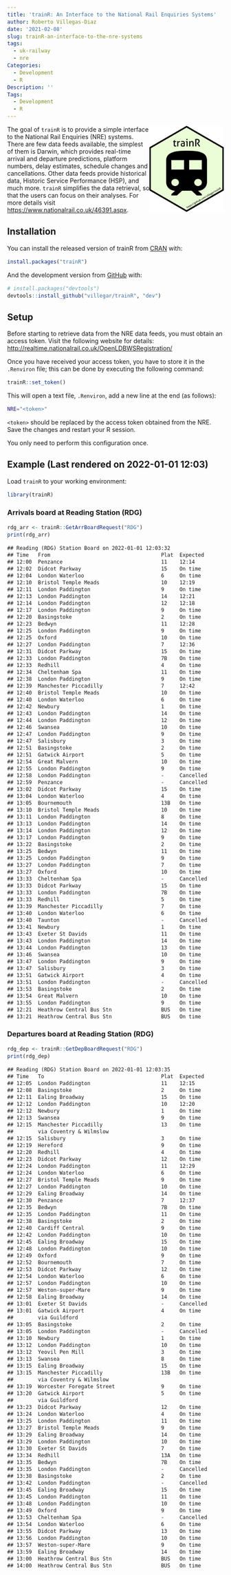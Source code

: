 ```yaml
---
title: 'trainR: An Interface to the National Rail Enquiries Systems'
author: Roberto Villegas-Diaz
date: '2021-02-08'
slug: trainR-an-interface-to-the-nre-systems
tags:
  - uk-railway
  - nre
Categories:
  - Development
  - R
Description: ''
Tags:
  - Development
  - R
---
```


<img src="https://raw.githubusercontent.com/villegar/trainR/main/inst/images/logo.png" alt="logo" align="right" height=200px/>

The goal of `trainR` is to provide a simple interface to the 
National Rail Enquiries (NRE) systems. There are few data feeds 
available, the simplest of them is Darwin, which provides real-time 
arrival and departure predictions, platform numbers, delay estimates, 
schedule changes and cancellations. Other data feeds provide historical 
data, Historic Service Performance (HSP), and much more. `trainR` 
simplifies the data retrieval, so that the users can focus on their 
analyses. For more details visit 
https://www.nationalrail.co.uk/46391.aspx.

## Installation

You can install the released version of trainR from [CRAN](https://CRAN.R-project.org) with:

``` r
install.packages("trainR")
```

And the development version from [GitHub](https://github.com/) with:

``` r
# install.packages("devtools")
devtools::install_github("villegar/trainR", "dev")
```

## Setup
Before starting to retrieve data from the NRE data feeds, you must obtain an access token. 
Visit the following website for details: http://realtime.nationalrail.co.uk/OpenLDBWSRegistration/

Once you have received your access token, you have to store it in the `.Renviron` file; this can be 
done by executing the following command:


```r
trainR::set_token()
```

This will open a text file, `.Renviron`, add a new line at the end (as follows):

```bash
NRE="<token>"
```

`<token>` should be replaced by the access token obtained from the NRE. Save the changes and restart 
your R session.

You only need to perform this configuration once.

## Example (Last rendered on 2022-01-01 12:03)

Load `trainR` to your working environment:

```r
library(trainR)
```

### Arrivals board at Reading Station (RDG)


```r
rdg_arr <- trainR::GetArrBoardRequest("RDG")
print(rdg_arr)
```

```
## Reading (RDG) Station Board on 2022-01-01 12:03:32
## Time   From                                    Plat  Expected
## 12:00  Penzance                                11    12:14
## 12:02  Didcot Parkway                          15    On time
## 12:04  London Waterloo                         6     On time
## 12:10  Bristol Temple Meads                    10    12:19
## 12:11  London Paddington                       9     On time
## 12:13  London Paddington                       14    12:21
## 12:14  London Paddington                       12    12:18
## 12:17  London Paddington                       9     On time
## 12:20  Basingstoke                             2     On time
## 12:23  Bedwyn                                  11    12:28
## 12:25  London Paddington                       9     On time
## 12:25  Oxford                                  10    On time
## 12:27  London Paddington                       7     12:36
## 12:31  Didcot Parkway                          15    On time
## 12:33  London Paddington                       7B    On time
## 12:33  Redhill                                 4     On time
## 12:34  Cheltenham Spa                          11    On time
## 12:38  London Paddington                       9     On time
## 12:39  Manchester Piccadilly                   7     12:42
## 12:40  Bristol Temple Meads                    10    On time
## 12:40  London Waterloo                         6     On time
## 12:42  Newbury                                 1     On time
## 12:43  London Paddington                       14    On time
## 12:44  London Paddington                       12    On time
## 12:46  Swansea                                 10    On time
## 12:47  London Paddington                       9     On time
## 12:47  Salisbury                               3     On time
## 12:51  Basingstoke                             2     On time
## 12:51  Gatwick Airport                         5     On time
## 12:54  Great Malvern                           10    On time
## 12:55  London Paddington                       9     On time
## 12:58  London Paddington                       -     Cancelled
## 12:59  Penzance                                -     Cancelled
## 13:02  Didcot Parkway                          15    On time
## 13:04  London Waterloo                         4     On time
## 13:05  Bournemouth                             13B   On time
## 13:10  Bristol Temple Meads                    10    On time
## 13:11  London Paddington                       8     On time
## 13:13  London Paddington                       14    On time
## 13:14  London Paddington                       12    On time
## 13:17  London Paddington                       9     On time
## 13:22  Basingstoke                             2     On time
## 13:25  Bedwyn                                  11    On time
## 13:25  London Paddington                       9     On time
## 13:27  London Paddington                       7     On time
## 13:27  Oxford                                  10    On time
## 13:33  Cheltenham Spa                          -     Cancelled
## 13:33  Didcot Parkway                          15    On time
## 13:33  London Paddington                       7B    On time
## 13:33  Redhill                                 5     On time
## 13:39  Manchester Piccadilly                   7     On time
## 13:40  London Waterloo                         6     On time
## 13:40  Taunton                                 -     Cancelled
## 13:41  Newbury                                 1     On time
## 13:43  Exeter St Davids                        11    On time
## 13:43  London Paddington                       14    On time
## 13:44  London Paddington                       13    On time
## 13:46  Swansea                                 10    On time
## 13:47  London Paddington                       9     On time
## 13:47  Salisbury                               3     On time
## 13:51  Gatwick Airport                         4     On time
## 13:51  London Paddington                       -     Cancelled
## 13:53  Basingstoke                             2     On time
## 13:54  Great Malvern                           10    On time
## 13:55  London Paddington                       9     On time
## 12:21  Heathrow Central Bus Stn                BUS   On time
## 13:21  Heathrow Central Bus Stn                BUS   On time
```

### Departures board at Reading Station (RDG)


```r
rdg_dep <- trainR::GetDepBoardRequest("RDG")
print(rdg_dep)
```

```
## Reading (RDG) Station Board on 2022-01-01 12:03:35
## Time   To                                      Plat  Expected
## 12:05  London Paddington                       11    12:15
## 12:08  Basingstoke                             2     On time
## 12:11  Ealing Broadway                         15    On time
## 12:12  London Paddington                       10    12:20
## 12:12  Newbury                                 1     On time
## 12:13  Swansea                                 9     On time
## 12:15  Manchester Piccadilly                   13    On time
##        via Coventry & Wilmslow                 
## 12:15  Salisbury                               3     On time
## 12:19  Hereford                                9     On time
## 12:20  Redhill                                 4     On time
## 12:23  Didcot Parkway                          12    On time
## 12:24  London Paddington                       11    12:29
## 12:24  London Waterloo                         6     On time
## 12:27  Bristol Temple Meads                    9     On time
## 12:27  London Paddington                       10    On time
## 12:29  Ealing Broadway                         14    On time
## 12:30  Penzance                                7     12:37
## 12:35  Bedwyn                                  7B    On time
## 12:35  London Paddington                       11    On time
## 12:38  Basingstoke                             2     On time
## 12:40  Cardiff Central                         9     On time
## 12:42  London Paddington                       10    On time
## 12:45  Ealing Broadway                         15    On time
## 12:48  London Paddington                       10    On time
## 12:49  Oxford                                  9     On time
## 12:52  Bournemouth                             7     On time
## 12:53  Didcot Parkway                          12    On time
## 12:54  London Waterloo                         6     On time
## 12:57  London Paddington                       10    On time
## 12:57  Weston-super-Mare                       9     On time
## 12:58  Ealing Broadway                         14    On time
## 13:01  Exeter St Davids                        -     Cancelled
## 13:01  Gatwick Airport                         4     On time
##        via Guildford                           
## 13:05  Basingstoke                             2     On time
## 13:05  London Paddington                       -     Cancelled
## 13:10  Newbury                                 1     On time
## 13:12  London Paddington                       10    On time
## 13:12  Yeovil Pen Mill                         3     On time
## 13:13  Swansea                                 8     On time
## 13:15  Ealing Broadway                         15    On time
## 13:15  Manchester Piccadilly                   13B   On time
##        via Coventry & Wilmslow                 
## 13:19  Worcester Foregate Street               9     On time
## 13:20  Gatwick Airport                         5     On time
##        via Guildford                           
## 13:23  Didcot Parkway                          12    On time
## 13:24  London Waterloo                         4     On time
## 13:25  London Paddington                       11    On time
## 13:27  Bristol Temple Meads                    9     On time
## 13:29  Ealing Broadway                         14    On time
## 13:29  London Paddington                       10    On time
## 13:30  Exeter St Davids                        7     On time
## 13:34  Redhill                                 13A   On time
## 13:35  Bedwyn                                  7B    On time
## 13:35  London Paddington                       -     Cancelled
## 13:38  Basingstoke                             2     On time
## 13:42  London Paddington                       -     Cancelled
## 13:45  Ealing Broadway                         15    On time
## 13:45  London Paddington                       11    On time
## 13:48  London Paddington                       10    On time
## 13:49  Oxford                                  9     On time
## 13:53  Cheltenham Spa                          -     Cancelled
## 13:54  London Waterloo                         6     On time
## 13:55  Didcot Parkway                          13    On time
## 13:56  London Paddington                       10    On time
## 13:57  Weston-super-Mare                       9     On time
## 13:59  Ealing Broadway                         14    On time
## 13:00  Heathrow Central Bus Stn                BUS   On time
## 14:00  Heathrow Central Bus Stn                BUS   On time
```
